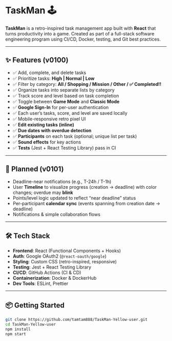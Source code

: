 # TaskMan 🕹️

**TaskMan** is a retro-inspired task management app built with **React**
that turns productivity into a game.
Created as part of a full-stack software engineering program using CI/CD, Docker, testing, and Git best practices.

---

## ✨ Features (v0100)

- ✅ Add, complete, and delete tasks
- ✅ Prioritize tasks: **High | Normal | Low**
- ✅ Filter by category: **All / Shopping / Mission / Other / ✅ Completed!!**
- ✅ Organize tasks into separate lists by category
- ✅ Track score and level based on task completion
- ✅ Toggle between **Game Mode** and **Classic Mode**
- ✅ **Google Sign-In** for per-user authentication
- ✅ Each user’s tasks, score, and level are saved locally
- ✅ Mobile-responsive retro pixel UI
- ✅ **Edit existing tasks (inline)**
- ✅ **Due dates with overdue detection**
- ✅ **Participants** on each task (optional; unique list per task)
- ✅ **Sound effects** for key actions
- ✅ **Tests** (Jest + React Testing Library) pass in CI

---

## 🧠 Planned (v0101)

- Deadline-near notifications (e.g., T-24h / T-1h)
- User **Timeline** to visualize progress (creation → deadline) with color changes; overdue may **blink**
- Points/level logic updated to reflect “near deadline” status
- Per-participant **calendar sync** (events spanning from creation date → deadline)
- Notifications & simple collaboration flows

---

## ️🛠 Tech Stack

- **Frontend**: React (Functional Components + Hooks)
- **Auth**: Google OAuth2 (`@react-oauth/google`)
- **Styling**: Custom CSS (retro-inspired, responsive)
- **Testing**: Jest + React Testing Library
- **CI/CD**: GitHub Actions (CI & CD)
- **Containerization**: Docker & DockerHub
- **Dev Tools**: ESLint, Prettier

---

## 📦 Getting Started

```bash
git clone https://github.com/tamtam888/TaskMan-Yellow-user.git
cd TaskMan-Yellow-user
npm install
npm start
